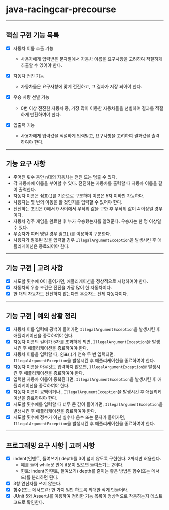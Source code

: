# java-racingcar-precourse

***

## 핵심 구현 기능 목록

- [x] 자동차 이름 추출 기능
    - 사용자에게 입력받은 문자열에서 자동차 이름을 요구사항을 고려하여 적절하게 추출할 수 있어야 한다.

- [x] 자동차 전진 기능
    - 자동차들은 요구사항에 맞게 전진하고, 그 결과가 저장 되어야 한다.

- [x] 우승 차량 선별 기능
    - 0번 이상 전진한 자동차 중, 가장 많이 이동한 자동차들을 선별하여 결과를 적절하게 반환하여야 한다.

- [x] 입출력 기능
    - 사용자에게 입력값을 적절하게 입력받고, 요구사항을 고려하여 결과값을 출력하여야 한다.

***

## 기능 요구 사항

- 주어진 횟수 동안 n대의 자동차는 전진 또는 멈출 수 있다.
- 각 자동차에 이름을 부여할 수 있다. 전진하는 자동차를 출력할 때 자동차 이름을 같이 출력한다.
- 자동차 이름은 쉼표(,)를 기준으로 구분하며 이름은 5자 이하만 가능하다.
- 사용자는 몇 번의 이동을 할 것인지를 입력할 수 있어야 한다.
- 전진하는 조건은 0에서 9 사이에서 무작위 값을 구한 후 무작위 값이 4 이상일 경우이다.
- 자동차 경주 게임을 완료한 후 누가 우승했는지를 알려준다. 우승자는 한 명 이상일 수 있다.
- 우승자가 여러 명일 경우 쉼표(,)를 이용하여 구분한다.
- 사용자가 잘못된 값을 입력할 경우 `IllegalArgumentException`을 발생시킨 후 애플리케이션은 종료되어야 한다.

***

## 기능 구현 | 고려 사항

- [x] 시도할 횟수에 0이 들어가면, 애플리케이션을 정상적으로 시행하여야 한다.
- [x] 자동차의 우승 조건은 전진을 가장 많이 한 자동차이다.
- [x] 한 대의 자동차도 전진하지 않는다면 우승자는 전체 자동차이다.

***

## 기능 구현 | 예외 상황 정리

- [x] 자동차 이름 입력에 공백이 들어가면 `IllegalArgumentException`을 발생시킨 후 애플리케이션을 종료하여야 한다.
- [x] 자동차 이름의 길이가 5자를 초과하게 되면, `IllegalArgumentException`을 발생시킨 후 애플리케이션을 종료하여야 한다.
- [x] 자동차 이름을 입력할 때, 쉼표(,)가 연속 두 번 입력되면, `IllegalArgumentException`을 발생시킨 후 애플리케이션을 종료하여야 한다.
- [x] 자동차 이름을 아무것도 입력하지 않으면, `IllegalArgumentException`을 발생시킨 후 애플리케이션을 종료하여야 한다.
- [x] 입력한 자동차 이름이 중복된다면, `IllegalArgumentException`을 발생시킨 후 애플리케이션을 종료하여야 한다.
- [x] 자동차 이름이 공백이거나 , `IllegalArgumentException`을 발생시킨 후 애플리케이션을 종료하여야 한다.
- [x] 시도할 횟수에를 입력할 때 너무 큰 값이 들어가면, `IllegalArgumentException`을 발생시킨 후 애플리케이션을 종료하여야 한다.
- [x] 시도할 횟수에 정수가 아닌 실수나 음수 또는 문자가 들어가면, `IllegalArgumentException`을 발생시킨 후 애플리케이션을 종료하여야 한다.

***

## 프로그래밍 요구 사항 | 고려 사항

- [x] indent(인덴트, 들여쓰기) depth를 3이 넘지 않도록 구현한다. 2까지만 허용한다.
    - 예를 들어 while문 안에 if문이 있으면 들여쓰기는 2이다.
    - 힌트: indent(인덴트, 들여쓰기) depth를 줄이는 좋은 방법은 함수(또는 메서드)를 분리하면 된다.
- [x] 3항 연산자를 쓰지 않는다.
- [x] 함수(또는 메서드)가 한 가지 일만 하도록 최대한 작게 만들어라.
- [x] JUnit 5와 AssertJ를 이용하여 정리한 기능 목록이 정상적으로 작동하는지 테스트 코드로 확인한다.